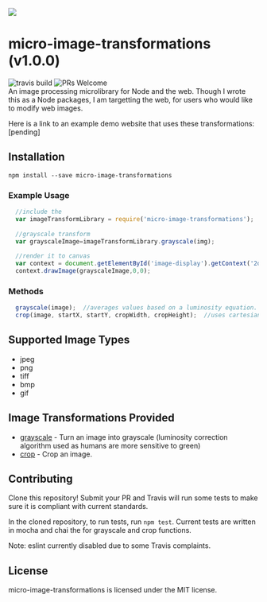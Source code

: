 
![](https://i.imgur.com/lSuYdgF.png)
# micro-image-transformations (v1.0.0)
![travis build](https://api.travis-ci.com/jshi22/micro-image-transformations.svg?token=T8PthyzySUexzMRoGKqp&branch=master)
![PRs Welcome](https://img.shields.io/badge/PRs-welcome-brightgreen.svg)<br>
An image processing microlibrary for Node and the web. Though I wrote this as a Node packages, I am targetting the web, for users who would like to modify web images.

Here is a link to an example demo website that uses these transformations:
[pending]

## Installation

`npm install --save micro-image-transformations`

### Example Usage

```js 
  //include the 
  var imageTransformLibrary = require('micro-image-transformations');
  
  //grayscale transform
  var grayscaleImage=imageTransformLibrary.grayscale(img);
  
  //render it to canvas
  var context = document.getElementById('image-display').getContext('2d');
  context.drawImage(grayscaleImage,0,0);
```

### Methods

```js    
  grayscale(image);  //averages values based on a luminosity equation. (humans are more sensitive to green)
  crop(image, startX, startY, cropWidth, cropHeight);  //uses cartesian coordinates (bottom left corner of image is (0,))
```
## Supported Image Types

- jpeg
- png
- tiff
- bmp
- gif

## Image Transformations Provided

- [grayscale](./src/index.js) - Turn an image into grayscale (luminosity correction algorithm used as humans are more sensitive to green)
- [crop](./src/index.js) - Crop an image.

## Contributing

Clone this repository! Submit your PR and Travis will run some tests to make sure it is compliant with current standards.

In the cloned repository, to run tests, run `npm test`. Current tests are written in mocha and chai the for grayscale and crop functions.

Note: eslint currently disabled due to some Travis complaints.
## License

micro-image-transformations is licensed under the MIT license. 
